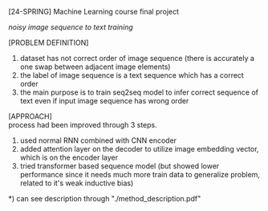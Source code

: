 [24-SPRING] Machine Learning course final project

*noisy image sequence to text training*

[PROBLEM DEFINITION]
1) dataset has not correct order of image sequence (there is accurately a one swap between adjacent image elements)
2) the label of image sequence is a text sequence which has a correct order
3) the main purpose is to train seq2seq model to infer correct sequence of text even if input image sequence has wrong order


   
[APPROACH]  
process had been improved through 3 steps.  

1) used normal RNN combined with CNN encoder
2) added attention layer on the decoder to utilize image embedding vector, which is on the encoder layer
3) tried transformer based sequence model (but showed lower performance since it needs much more train data to generalize problem, related to it's weak inductive bias)

*) can see description through "./method_description.pdf"

